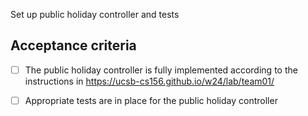 Set up public holiday controller and tests

## Acceptance criteria

- [ ] The public holiday  controller is fully implemented according to the instructions in <https://ucsb-cs156.github.io/w24/lab/team01/>
- [ ] Appropriate tests are in place for the public holiday  controller

